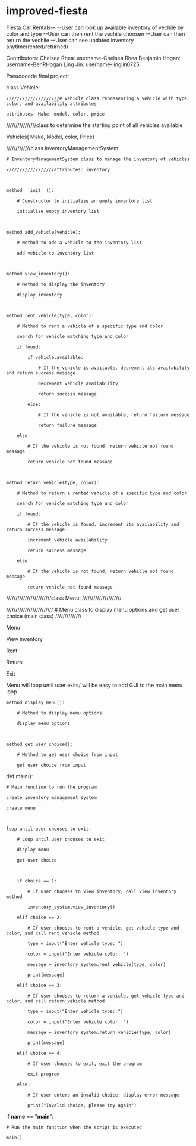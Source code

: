 # improved-fiesta
Fiesta Car Rentals--
--User can look up available inventory of vechile by color and type
--User can then rent the vechile choosen
--User can then return the vechile
--User can see updated inventory anytime(rented/returned)

Contributors:
Chelsea Rhea: username-Chelsea Rhea
Benjamin Hogan: username-BenRHogan
Ling Jin: username-lingjin0725





Pseudocode final project: 

 

class Vehicle: 

    ////////////////////# Vehicle class representing a vehicle with type, color, and availability attributes 

    attributes: Make, model, color, price 

////////////////class to determine the starting point of all vehicles available  

Vehicles( Make, Model, color, Price)

 

 

/////////////class InventoryManagementSystem: 

    # InventoryManagementSystem class to manage the inventory of vehicles 

    //////////////////attributes: inventory 

 

    method __init__(): 

        # Constructor to initialize an empty inventory list 

        initialize empty inventory list 

 

    method add_vehicle(vehicle): 

        # Method to add a vehicle to the inventory list 

        add vehicle to inventory list 

 

    method view_inventory(): 

        # Method to display the inventory 

        display inventory 

 

    method rent_vehicle(type, color): 

        # Method to rent a vehicle of a specific type and color 

        search for vehicle matching type and color 

        if found: 

            if vehicle.available: 

                # If the vehicle is available, decrement its availability and return success message 

                decrement vehicle availability 

                return success message 

            else: 

                # If the vehicle is not available, return failure message 

                return failure message 

        else: 

            # If the vehicle is not found, return vehicle not found message 

            return vehicle not found message 

 

    method return_vehicle(type, color): 

        # Method to return a rented vehicle of a specific type and color 

        search for vehicle matching type and color 

        if found: 

            # If the vehicle is found, increment its availability and return success message 

            increment vehicle availability 

            return success message 

        else: 

            # If the vehicle is not found, return vehicle not found message 

            return vehicle not found message 

 

////////////////////////class Menu: /////////////////////

/////////////////////////    # Menu class to display menu options and get user choice (main class) //////////////

Menu  

View inventory 

Rent 

Return 

Exit 

Menu will loop until user exits/ will be easy to add GUI to the main menu loop 

    method display_menu(): 

        # Method to display menu options 

        display menu options 

 

    method get_user_choice(): 

        # Method to get user choice from input 

        get user choice from input 

 

def main(): 

    # Main function to run the program 

    create inventory management system 

    create menu 

 

    loop until user chooses to exit: 

        # Loop until user chooses to exit 

        display menu 

        get user choice 

 

        if choice == 1: 

            # If user chooses to view inventory, call view_inventory method 

            inventory_system.view_inventory() 

        elif choice == 2: 

            # If user chooses to rent a vehicle, get vehicle type and color, and call rent_vehicle method 

            type = input("Enter vehicle type: ") 

            color = input("Enter vehicle color: ") 

            message = inventory_system.rent_vehicle(type, color) 

            print(message) 

        elif choice == 3: 

            # If user chooses to return a vehicle, get vehicle type and color, and call return_vehicle method 

            type = input("Enter vehicle type: ") 

            color = input("Enter vehicle color: ") 

            message = inventory_system.return_vehicle(type, color) 

            print(message) 

        elif choice == 4: 

            # If user chooses to exit, exit the program 

            exit program 

        else: 

            # If user enters an invalid choice, display error message 

            print("Invalid choice, please try again") 

 

if __name__ == "__main__": 

    # Run the main function when the script is executed 

    main() 
